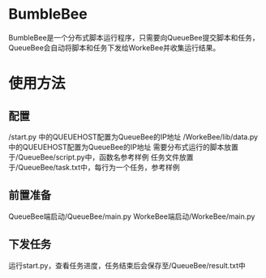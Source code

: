 # BumbleBee

BumbleBee是一个分布式脚本运行程序，只需要向QueueBee提交脚本和任务，QueueBee会自动将脚本和任务下发给WorkeBee并收集运行结果。

# 使用方法

## 配置

/start.py 中的QUEUEHOST配置为QueueBee的IP地址
/WorkeBee/lib/data.py中的QUEUEHOST配置为QueueBee的IP地址
需要分布式运行的脚本放置于/QueueBee/script.py中，函数名参考样例
任务文件放置于/QueueBee/task.txt中，每行为一个任务，参考样例

## 前置准备

QueueBee端启动/QueueBee/main.py
WorkeBee端启动/WorkeBee/main.py

## 下发任务

运行start.py，查看任务进度，任务结束后会保存至/QueueBee/result.txt中
